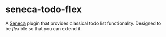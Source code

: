 # seneca-todo-flex
A [Seneca](senecajs.org) plugin that provides classical todo list functionality. Designed to be *flex*ible so that you can extend it.
